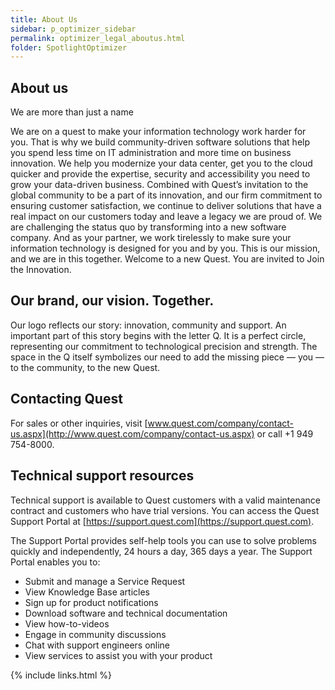 ```yaml
---
title: About Us
sidebar: p_optimizer_sidebar
permalink: optimizer_legal_aboutus.html
folder: SpotlightOptimizer
---
```




## About us
We are more than just a name

We are on a quest to make your information technology work harder for you. That is why we build community-driven software solutions that help you spend less time on IT administration and more time on business innovation. We help you modernize your data center, get you to the cloud quicker and provide the expertise, security and accessibility you need to grow your data-driven business. Combined with Quest’s invitation to the global community to be a part of its innovation, and our firm commitment to ensuring customer satisfaction, we continue to deliver solutions that have a real impact on our customers today and leave a legacy we are proud of. We are challenging the status quo by transforming into a new software company. And as your partner, we work tirelessly to make sure your information technology is designed for you and by you. This is our mission, and we are in this together. Welcome to a new Quest. You are invited to Join the Innovation.

## Our brand, our vision. Together.

Our logo reflects our story: innovation, community and support. An important part of this story begins with the letter Q. It is a perfect circle, representing our commitment to technological precision and strength. The space in the Q itself symbolizes our need to add the missing piece — you — to the community, to the new Quest.

## Contacting Quest
For sales or other inquiries, visit [www.quest.com/company/contact-us.aspx](http://www.quest.com/company/contact-us.aspx) or call +1 949 754-8000.

## Technical support resources
Technical support is available to Quest customers with a valid maintenance contract and customers who have trial versions. You can access the Quest Support Portal at [https://support.quest.com](https://support.quest.com).

The Support Portal provides self-help tools you can use to solve problems quickly and independently, 24 hours a day, 365 days a year. The Support Portal enables you to:

* Submit and manage a Service Request
* View Knowledge Base articles
* Sign up for product notifications
* Download software and technical documentation
* View how-to-videos
* Engage in community discussions
* Chat with support engineers online
* View services to assist you with your product



{% include links.html %}
